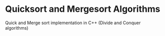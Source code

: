 # Quicksort and Mergesort Algorithms
Quick and Merge sort implementation in C++ (Divide and Conquer algorithms)
